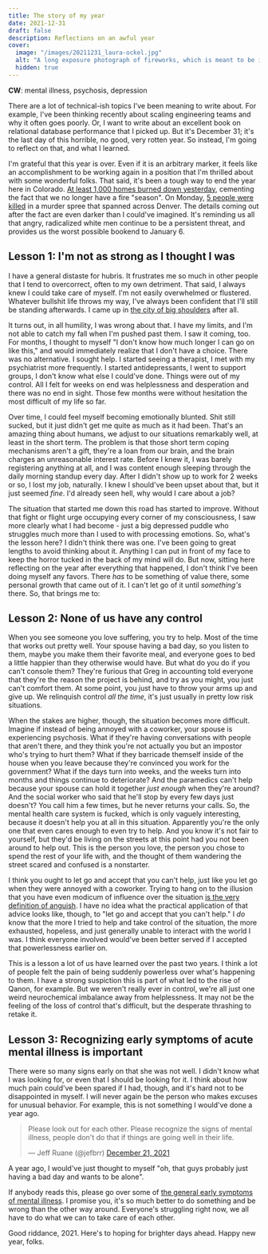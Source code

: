 ```yaml
---
title: The story of my year
date: 2021-12-31
draft: false
description: Reflections on an awful year
cover:
  image: "/images/20211231_laura-ockel.jpg"
  alt: "A long exposure photograph of fireworks, which is meant to be ironically cheerful for the tone of this article. That's ok, it's hidden anyway, this is only here for the Twitter card. Photograph by Laura Ockel on Upsplash."
  hidden: true
---
```


**CW**: mental illness, psychosis, depression

There are a lot of technical-ish topics I've been meaning to write about. For example, I've been thinking recently about scaling engineering teams and why it often goes poorly. Or, I want to write about an excellent book on relational database performance that I picked up. But it's December 31; it's the last day of this horrible, no good, very rotten year. So instead, I'm going to reflect on that, and what I learned.

I'm grateful that this year is over. Even if it is an arbitrary marker, it feels like an accomplishment to be working again in a position that I'm thrilled about with some wonderful folks. That said, it's been a tough way to end the year here in Colorado. [At least 1,000 homes burned down yesterday](https://coloradosun.com/2021/12/31/marshall-fire-boulder-county/), cementing the fact that we no longer have a fire "season". On Monday, [5 people were killed](https://coloradosun.com/2021/12/29/lyndon-james-mcleod-books/) in a murder spree that spanned across Denver. The details coming out after the fact are even darker than I could've imagined. It's reminding us all that angry, radicalized white men continue to be a persistent threat, and provides us the worst possible bookend to January 6.

## Lesson 1: I'm not as strong as I thought I was

I have a general distaste for hubris. It frustrates me so much in other people that I tend to overcorrect, often to my own detriment. That said, I always knew I could take care of myself. I'm not easily overwhelmed or flustered. Whatever bullshit life throws my way, I've always been confident that I'll still be standing afterwards. I came up in [the city of big shoulders](https://www.poetryfoundation.org/poetrymagazine/poems/12840/chicago) after all.

It turns out, in all humility, I was wrong about that. I have my limits, and I'm not able to catch my fall when I'm pushed past them. I saw it coming, too. For months, I thought to myself "I don't know how much longer I can go on like this," and would immediately realize that I don't have a choice. There was no alternative. I sought help. I started seeing a therapist, I met with my psychiatrist more frequently. I started antidepressants, I went to support groups, I don't know what else I could've done. Things were out of my control. All I felt for weeks on end was helplessness and desperation and there was no end in sight. Those few months were without hesitation the most difficult of my life so far.

Over time, I could feel myself becoming emotionally blunted. Shit still sucked, but it just didn't get me quite as much as it had been. That's an amazing thing about humans, we adjust to our situations remarkably well, at least in the short term. The problem is that those short term coping mechanisms aren't a gift, they're a loan from our brain, and the brain charges an unreasonable interest rate. Before I knew it, I was barely registering anything at all, and I was content enough sleeping through the daily morning standup every day. After I didn't show up to work for 2 weeks or so, I lost my job, naturally. I knew I should've been upset about that, but it just seemed _fine_. I'd already seen hell, why would I care about a job?

The situation that started me down this road has started to improve. Without that fight or flight urge occupying every corner of my consciousness, I saw more clearly what I had become - just a big depressed puddle who struggles much more than I used to with processing emotions. So, what's the lesson here? I didn't think there was one. I've been going to great lengths to avoid thinking about it. Anything I can put in front of my face to keep the horror tucked in the back of my mind will do. But now, sitting here reflecting on the year after everything that happened, I don't think I've been doing myself any favors. There _has_ to be something of value there, some personal growth that came out of it. I can't let go of it until _something's_ there. So, that brings me to:

## Lesson 2: None of us have any control

When you see someone you love suffering, you try to help. Most of the time that works out pretty well. Your spouse having a bad day, so you listen to them, maybe you make them their favorite meal, and everyone goes to bed a little happier than they otherwise would have. But what do you do if you can't console them? They're furious that Greg in accounting told everyone that they're the reason the project is behind, and try as you might, you just can't comfort them. At some point, you just have to throw your arms up and give up. We relinquish control _all the time_, it's just usually in pretty low risk situations.

When the stakes are higher, though, the situation becomes more difficult. Imagine if instead of being annoyed with a coworker, your spouse is experiencing psychosis. What if they're having conversations with people that aren't there, and they think you're not actually you but an impostor who's trying to hurt them? What if they barricade themself inside of the house when you leave because they're convinced you work for the government? What if the days turn into weeks, and the weeks turn into months and things continue to deteriorate? And the paramedics can't help because your spouse can hold it together _just enough_ when they're around? And the social worker who said that he'll stop by every few days just doesn't? You call him a few times, but he never returns your calls. So, the mental health care system is fucked, which is only vaguely interesting, because it doesn't help you at all in this situation. Apparently you're the only one that even cares enough to even try to help. And you know it's not fair to yourself, but they'd be living on the streets at this point had you not been around to help out. This is the person you love, the person you chose to spend the rest of your life with, and the thought of them wandering the street scared and confused is a nonstarter.

I think you ought to let go and accept that you can't help, just like you let go when they were annoyed with a coworker. Trying to hang on to the illusion that you have even modicum of influence over the situation [is the very definition of anguish](https://thebrain.mcgill.ca/flash/a/a_04/a_04_p/a_04_p_peu/a_04_p_peu.html). I have no idea what the practical application of that advice looks like, though, to "let go and accept that you can't help." I _do_ know that the more I tried to help and take control of the situation, the more exhausted, hopeless, and just generally unable to interact with the world I was. I think everyone involved would've been better served if I accepted that powerlessness earlier on.

This is a lesson a lot of us have learned over the past two years. I think a lot of people felt the pain of being suddenly powerless over what's happening to them. I have a strong suspiction this is part of what led to the rise of Qanon, for example. But we weren't really ever in control, we're all just one weird neurochemical imbalance away from helplessness. It may not be the feeling of the loss of control that's difficult, but the desperate thrashing to retake it.

## Lesson 3: Recognizing early symptoms of acute mental illness is important

There were so many signs early on that she was not well. I didn't know what I was looking for, or even that I should be looking for it. I think about how much pain could've been spared if I had, though, and it's hard not to be disappointed in myself. I will never again be the person who makes excuses for unusual behavior. For example, this is not something I would've done a year ago.

<blockquote class="twitter-tweet"><p lang="en" dir="ltr">Please look out for each other. Please recognize the signs of mental illness, people don&#39;t do that if things are going well in their life.</p>&mdash; Jeff Ruane (@jefbrr) <a href="https://twitter.com/jefbrr/status/1473137308517896194?ref_src=twsrc%5Etfw">December 21, 2021</a></blockquote> <script async src="https://platform.twitter.com/widgets.js" charset="utf-8"></script>

A year ago, I would've just thought to myself "oh, that guys probably just having a bad day and wants to be alone".

If anybody reads this, please go over some of [the general early symptoms of mental illness](https://www.mayoclinic.org/diseases-conditions/mental-illness/symptoms-causes/syc-20374968). I promise you, it's so much better to do something and be wrong than the other way around. Everyone's struggling right now, we all have to do what we can to take care of each other.

Good riddance, 2021. Here's to hoping for brighter days ahead. Happy new year, folks.